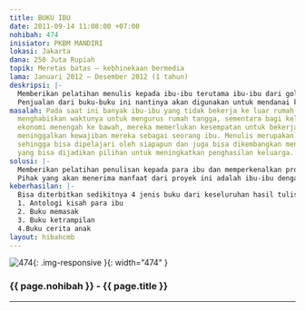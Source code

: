 ```yaml
---
title: BUKU IBU
date: 2011-09-14 11:08:00 +07:00
nohibah: 474
inisiator: PKBM MANDIRI
lokasi: Jakarta
dana: 250 Juta Rupiah
topik: Meretas batas – kebhinekaan bermedia
lama: Januari 2012 – Desember 2012 (1 tahun)
deskripsi: |-
  Memberikan pelatihan menulis kepada ibu-ibu terutama ibu-ibu dari golongan prasejahtera termasuk ibu-ibu buta huruf. Namun tidak menutup kemungkinan bagi ibu-ibu dari golongan ekonomi menengah. Hasil tulisan ini nantinya akan di kumpulkan dan diterbitkan menjadi buku dengan sistem penerbitan indie. Jadi selain mendapatkan ilmu kepenulisan , ibu-ibu juga akan dapat ilmu penerbitan buku.
  Penjualan dari buku-buku ini nantinya akan digunakan untuk mendanai kegiatan bagi kelompok ibu-ibu lainnya, bisa di jakarta atau di luar jakarta dengan kegiatan serupa.
masalah: Pada saat ini banyak ibu-ibu yang tidak bekerja ke luar rumah dan lebih banyak
  menghabiskan waktunya untuk mengurus rumah tangga, sementara bagi keluarga dengan
  ekonomi menengah ke bawah, mereka memerlukan kesempatan untuk bekerja tanpa harus
  meninggalkan kewajiban mereka sebagai seorang ibu. Menulis merupakan sebuah ketrampilan,
  sehingga bisa dipelajari oleh siapapun dan juga bisa dikembangkan menjadi pekerjaan
  yang bisa dijadikan pilihan untuk meningkatkan penghasilan keluarga.
solusi: |-
  Memberikan pelatihan penulisan kepada para ibu dan memperkenalkan profesi sebagai penulis serta memberikan motifasi bahwa pekerjaan sebagai penulis bisa dilakukan oleh siapa saja, dan dilakukan kapan saja di mana saja.  Kegiatan pertama akan berlangsung secara offline, kemudian akan meningkat menjadi online dan offline.
  Pihak yang akan menerima manfaat dari proyek ini adalah ibu-ibu dengan usia 20 th s/d tak terhingga, tinggal di Jakarta
keberhasilan: |-
  Bisa diterbitkan sedikitnya 4 jenis buku dari keseluruhan hasil tulisan ibu-ibu. Empat buku tersebut adalah:
  1. Antologi kisah para ibu
  2. Buku memasak
  3. Buku ketrampilan
  4.Buku cerita anak
layout: hibahcmb
---
```


![474](/static/img/hibahcmb/474.png){: .img-responsive }{: width="474" }

### {{ page.nohibah }} - {{ page.title }}

---
